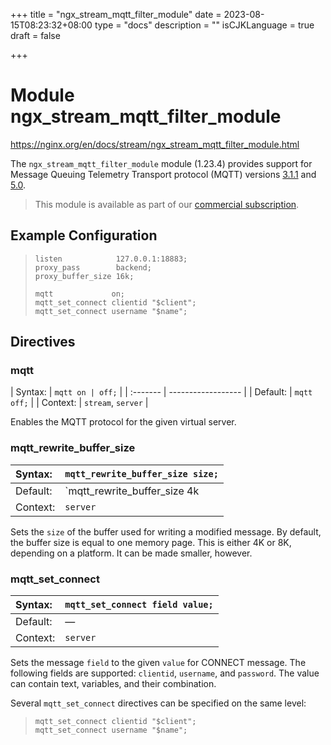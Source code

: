 +++
title = "ngx_stream_mqtt_filter_module"
date = 2023-08-15T08:23:32+08:00
type = "docs"
description = ""
isCJKLanguage = true
draft = false

+++

# Module ngx_stream_mqtt_filter_module

https://nginx.org/en/docs/stream/ngx_stream_mqtt_filter_module.html



The `ngx_stream_mqtt_filter_module` module (1.23.4) provides support for Message Queuing Telemetry Transport protocol (MQTT) versions [3.1.1](https://docs.oasis-open.org/mqtt/mqtt/v3.1.1/mqtt-v3.1.1.html) and [5.0](https://docs.oasis-open.org/mqtt/mqtt/v5.0/mqtt-v5.0.html).



> This module is available as part of our [commercial subscription](http://nginx.com/products/).





## Example Configuration



> ```
> listen            127.0.0.1:18883;
> proxy_pass        backend;
> proxy_buffer_size 16k;
> 
> mqtt             on;
> mqtt_set_connect clientid "$client";
> mqtt_set_connect username "$name";
> ```





## Directives



### mqtt

| Syntax:  | `mqtt on | off;`   |
| :------- | ------------------ |
| Default: | `mqtt off;`        |
| Context: | `stream`, `server` |

Enables the MQTT protocol for the given virtual server.



### mqtt_rewrite_buffer_size

| Syntax:  | `mqtt_rewrite_buffer_size size;`  |
| :------- | --------------------------------- |
| Default: | `mqtt_rewrite_buffer_size 4k|8k;` |
| Context: | `server`                          |

Sets the `size` of the buffer used for writing a modified message. By default, the buffer size is equal to one memory page. This is either 4K or 8K, depending on a platform. It can be made smaller, however.



### mqtt_set_connect

| Syntax:  | `mqtt_set_connect field value;` |
| :------- | ------------------------------- |
| Default: | —                               |
| Context: | `server`                        |

Sets the message `field` to the given `value` for CONNECT message. The following fields are supported: `clientid`, `username`, and `password`. The value can contain text, variables, and their combination.

Several `mqtt_set_connect` directives can be specified on the same level:

> ```
> mqtt_set_connect clientid "$client";
> mqtt_set_connect username "$name";
> ```